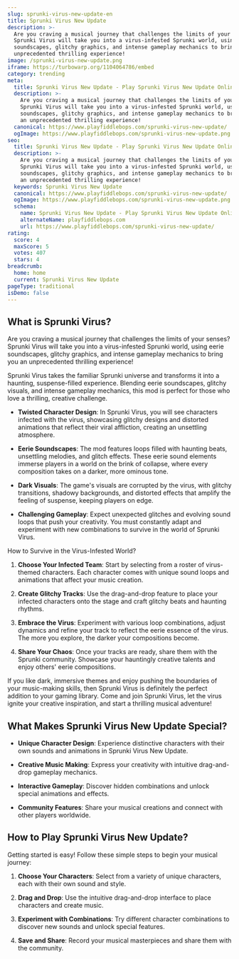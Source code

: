 ```yaml
---
slug: sprunki-virus-new-update-en
title: Sprunki Virus New Update
description: >-
  Are you craving a musical journey that challenges the limits of your senses?
  Sprunki Virus will take you into a virus-infested Sprunki world, using eerie
  soundscapes, glitchy graphics, and intense gameplay mechanics to bring you an
  unprecedented thrilling experience!
image: /sprunki-virus-new-update.png
iframe: https://turbowarp.org/1104064786/embed
category: trending
meta:
  title: Sprunki Virus New Update - Play Sprunki Virus New Update Online
  description: >-
    Are you craving a musical journey that challenges the limits of your senses?
    Sprunki Virus will take you into a virus-infested Sprunki world, using eerie
    soundscapes, glitchy graphics, and intense gameplay mechanics to bring you
    an unprecedented thrilling experience!
  canonical: https://www.playfiddlebops.com/sprunki-virus-new-update/
  ogImage: https://www.playfiddlebops.com/sprunki-virus-new-update.png
seo:
  title: Sprunki Virus New Update - Play Sprunki Virus New Update Online
  description: >-
    Are you craving a musical journey that challenges the limits of your senses?
    Sprunki Virus will take you into a virus-infested Sprunki world, using eerie
    soundscapes, glitchy graphics, and intense gameplay mechanics to bring you
    an unprecedented thrilling experience!
  keywords: Sprunki Virus New Update
  canonical: https://www.playfiddlebops.com/sprunki-virus-new-update/
  ogImage: https://www.playfiddlebops.com/sprunki-virus-new-update.png
  schema:
    name: Sprunki Virus New Update - Play Sprunki Virus New Update Online
    alternateName: playfiddlebops.com
    url: https://www.playfiddlebops.com/sprunki-virus-new-update/
rating:
  score: 4
  maxScore: 5
  votes: 407
  stars: 4
breadcrumb:
  home: home
  current: Sprunki Virus New Update
pageType: traditional
isDemo: false
---
```


## What is Sprunki Virus?

Are you craving a musical journey that challenges the limits of your senses? Sprunki Virus will take you into a virus-infested Sprunki world, using eerie soundscapes, glitchy graphics, and intense gameplay mechanics to bring you an unprecedented thrilling experience!

Sprunki Virus takes the familiar Sprunki universe and transforms it into a haunting, suspense-filled experience. Blending eerie soundscapes, glitchy visuals, and intense gameplay mechanics, this mod is perfect for those who love a thrilling, creative challenge.

- **Twisted Character Design**: In Sprunki Virus, you will see characters infected with the virus, showcasing glitchy designs and distorted animations that reflect their viral affliction, creating an unsettling atmosphere.

- **Eerie Soundscapes**: The mod features loops filled with haunting beats, unsettling melodies, and glitch effects. These eerie sound elements immerse players in a world on the brink of collapse, where every composition takes on a darker, more ominous tone.

- **Dark Visuals**: The game's visuals are corrupted by the virus, with glitchy transitions, shadowy backgrounds, and distorted effects that amplify the feeling of suspense, keeping players on edge.

- **Challenging Gameplay**: Expect unexpected glitches and evolving sound loops that push your creativity. You must constantly adapt and experiment with new combinations to survive in the world of Sprunki Virus.

How to Survive in the Virus-Infested World?

1. **Choose Your Infected Team**: Start by selecting from a roster of virus-themed characters. Each character comes with unique sound loops and animations that affect your music creation.

1. **Create Glitchy Tracks**: Use the drag-and-drop feature to place your infected characters onto the stage and craft glitchy beats and haunting rhythms.

1. **Embrace the Virus**: Experiment with various loop combinations, adjust dynamics and refine your track to reflect the eerie essence of the virus. The more you explore, the darker your compositions become.

1. **Share Your Chaos**: Once your tracks are ready, share them with the Sprunki community. Showcase your hauntingly creative talents and enjoy others' eerie compositions.

If you like dark, immersive themes and enjoy pushing the boundaries of your music-making skills, then Sprunki Virus is definitely the perfect addition to your gaming library. Come and join Sprunki Virus, let the virus ignite your creative inspiration, and start a thrilling musical adventure!

## What Makes Sprunki Virus New Update Special?

- **Unique Character Design**: Experience distinctive characters with their own sounds and animations in Sprunki Virus New Update.

- **Creative Music Making**: Express your creativity with intuitive drag-and-drop gameplay mechanics.

- **Interactive Gameplay**: Discover hidden combinations and unlock special animations and effects.

- **Community Features**: Share your musical creations and connect with other players worldwide.

## How to Play Sprunki Virus New Update?

Getting started is easy! Follow these simple steps to begin your musical journey:

1. **Choose Your Characters**: Select from a variety of unique characters, each with their own sound and style.

1. **Drag and Drop**: Use the intuitive drag-and-drop interface to place characters and create music.

1. **Experiment with Combinations**: Try different character combinations to discover new sounds and unlock special features.

1. **Save and Share**: Record your musical masterpieces and share them with the community.
